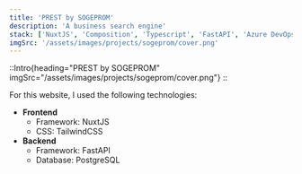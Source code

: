 ```yaml
---
title: 'PREST by SOGEPROM'
description: 'A business search engine'
stack: ['NuxtJS', 'Composition', 'Typescript', 'FastAPI', 'Azure DevOps', 'Azure Active Directory', 'Cypress']
imgSrc: '/assets/images/projects/sogeprom/cover.png'
---
```

::Intro{heading="PREST by SOGEPROM" imgSrc="/assets/images/projects/sogeprom/cover.png"}
::

For this website, I used the following technologies:
- **Frontend**
  - Framework: NuxtJS
  - CSS: TailwindCSS
- **Backend**
  - Framework: FastAPI
  - Database: PostgreSQL